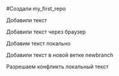 #Создали my_first_repo

Добавили текст

Добавили текст через браузер

Добавим текст локально

Добавили текст в новой ветке newbranch

Разрешаем конфликть локальный текст

